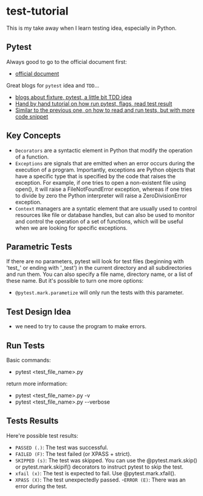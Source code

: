 # test-tutorial
This is my take away when I learn testing idea, especially in Python.
## Pytest
Always good to go to the official document first:
- [official document](https://flask.palletsprojects.com/en/3.0.x/testing/)

Great blogs for `pytest` idea and `TDD`...
- [blogs about fixture, pytest, a little bit TDD idea](https://realpython.com/pytest-python-testing/)
- [Hand by hand tutorial on how run pytest, flags, read test result](https://www.tutorialspoint.com/pytest/index.htm)
- [Similar to the previous one, on how to read and run tests, but with more code snippet](https://www.guru99.com/pytest-tutorial.html)

## Key Concepts
- `Decorators` are a syntactic element in Python that modify the operation of a function.
- `Exceptions` are signals that are emitted when an error occurs during the execution of a program. Importantly, exceptions are Python objects that have a specific type that is specified by the code that raises the exception. For example, if one tries to open a non-existent file using open(), it will raise a FileNotFoundError exception, whereas if one tries to divide by zero the Python interpreter will raise a ZeroDivisionError exception.
- `Context` managers are a syntatic element that are usually used to control resources like file or database handles, but can also be used to monitor and control the operation of a set of functions, which will be useful when we are looking for specific exceptions.

## Parametric Tests
If there are no parameters, pytest will look for test files (beginning with 'test_' or ending with '_test') in the current directory and all subdirectories and run them. You can also specify a file name, directory name, or a list of these name. But it's possible to turn one more options:
- `@pytest.mark.parametize` will only run the tests with this parameter.
## Test Design Idea
- we need to try to cause the program to make errors.
## Run Tests
Basic commands:
- pytest <test_file_name>.py

return more information:

- pytest <test_file_name>.py -v
- pytest <test_file_name>.py --verbose

## Tests Results
Here're possible test results:
- `PASSED (.)`: The test was successful.
- `FAILED (F)`: The test failed (or XPASS + strict).
- `SKIPPED (s)`: The test was skipped. You can use the @pytest.mark.skip() or pytest.mark.skipif() decorators to instruct pytest to skip the test.
- `xfail (x)`: The test is expected to fail. Use @pytest.mark.xfail().
- `XPASS (X)`: The test unexpectedly passed.
-`ERROR (E)`: There was an error during the test.
  
